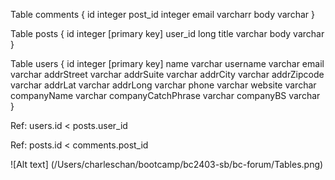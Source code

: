 Table comments {
  id integer
  post_id integer
  email varcharr
  body varchar 
}

Table posts {
  id integer [primary key]
  user_id long 
  title varchar
  body varchar
}

Table users {
  id integer [primary key]
  name varchar
  username varchar
  email varchar
  addrStreet varchar
  addrSuite varchar
  addrCity varchar
  addrZipcode varchar
  addrLat varchar
  addrLong varchar
  phone varchar
  website varchar
  companyName varchar
  companyCatchPhrase varchar
  companyBS varchar
}

Ref: users.id < posts.user_id 

Ref: posts.id < comments.post_id

![Alt text] (/Users/charleschan/bootcamp/bc2403-sb/bc-forum/Tables.png)